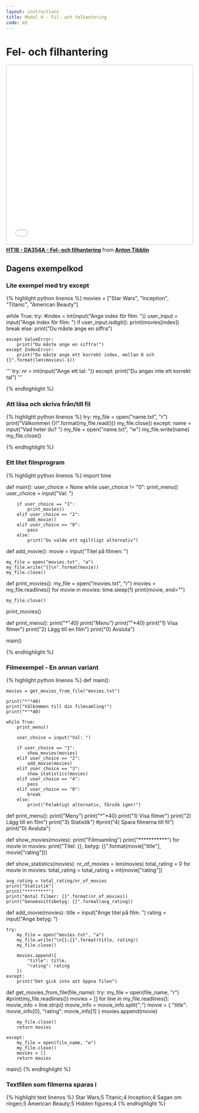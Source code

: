 ```yaml
---
layout: instructions
title: Modul 4 - Fil- och felhantering
code: m5
---
```


# Fel- och filhantering

<iframe src="//www.slideshare.net/slideshow/embed_code/key/XDsgtWt6wzozq" width="595" height="485" frameborder="0" marginwidth="0" marginheight="0" scrolling="no" style="border:1px solid #CCC; border-width:1px; margin-bottom:5px; max-width: 100%;" allowfullscreen> </iframe> <div style="margin-bottom:5px"> <strong> <a href="//www.slideshare.net/AntonTibblin/ht18-da354a-fel-och-filhantering" title="HT18 - DA354A - Fel- och filhantering" target="_blank">HT18 - DA354A - Fel- och filhantering</a> </strong> from <strong><a href="https://www.slideshare.net/AntonTibblin" target="_blank">Anton Tibblin</a></strong> </div>

## Dagens exempelkod

### Lite exempel med try except

{% highlight python linenos %}
movies = ["Star Wars", "Inception", "Titanic", "American Beauty"]

while True:
    try:
        #index = int(input("Ange index för film: "))
        user_input = input("Ange index för film: ")
        if user_input.isdigit():
            print(movies[index])
            break
        else:
            print("Du måste ange en siffra")

    except ValueError:
        print("Du måste ange en siffra!")
    except IndexError:
        print("Du måste ange ett korrekt index, mellan 0 och {}".format(len(movies)-1))

'''
try:
    nr = int(input("Ange ett tal: "))
except:
    print("Du angav inte ett korrekt tal")
'''

{% endhighlight %}

### Att läsa och skriva från/till fil

{% highlight python linenos %}
try:
    my_file = open("name.txt", "r")
    print("Välkommen {}!".format(my_file.read()))
    my_file.close()
except:
    name = input("Vad heter du? ")
    my_file = open("name.txt", "w")
    my_file.write(name)
    my_file.close()

{% endhighlight %}

### Ett litet filmprogram

{% highlight python linenos %}
import time

def main():
    user_choice = None
    while user_choice != "0":
        print_menu()
        user_choice = input("Val: ")

        if user_choice == "1":
            print_movies()
        elif user_choice == "2":
            add_movie()
        elif user_choice == "0":
            pass
        else:
            print("Du valde ett ogiltligt alternativ")

def add_movie():
    movie = input("Titel på filmen: ")
    
    my_file = open("movies.txt", "a")
    my_file.write("{}\n".format(movie))
    my_file.close()


def print_movies():
    my_file = open("movies.txt", "r")
    movies = my_file.readlines()
    for movie in movies:
        time.sleep(1)
        print(movie, end="")

    my_file.close()

print_movies()

def print_menu():
    print("*"*40)
    print("Menu")
    print("*"*40)
    print("1) Visa filmer")
    print("2) Lägg till en film")
    print("0) Avsluta")

main()

{% endhighlight %}

### Filmexempel - En annan variant

{% highlight python linenos %}
def main():

    movies = get_movies_from_file("movies.txt")
    
    print("*"*40)
    print("Välkommen till din filmsamling!")
    print("*"*40)

    while True:
        print_menu()

        user_choice = input("Val: ")

        if user_choice == "1":
            show_movies(movies)
        elif user_choice == "2":
            add_movie(movies)
        elif user_choice == "3":
            show_statistics(movies)
        elif user_choice == "4":
            pass
        elif user_choice == "0":
            break
        else:
            print("Felaktigt alternativ, försök igen!")

def print_menu():
    print("Meny")
    print("*"*40)
    print("1) Visa filmer")
    print("2) Lägg till en film")
    print("3) Statistik")
    #print("4) Spara filmerna till fil")
    print("0) Avsluta")

def show_movies(movies):
    print("Filmsamling")
    print("***********")
    for movie in movies:
        print("Titel: {}, betyg: {}".format(movie["title"], movie["rating"]))


def show_statistics(movies):
    nr_of_movies = len(movies)
    total_rating = 0
    for movie in movies:
        total_rating = total_rating + int(movie["rating"])

    avg_rating = total_rating/nr_of_movies
    print("Statistik")
    print("*********")
    print("Antal filmer: {}".format(nr_of_movies))
    print("Genomsnittsbetyg: {}".format(avg_rating))
        
def add_movie(movies):
    title = input("Ange titel på film: ")
    rating = input("Ange betyg: ")

    try:
        my_file = open("movies.txt", "a")
        my_file.write("\n{};{}".format(title, rating))
        my_file.close()

        movies.append({
            "title": title,
            "rating": rating
        })
    except:
        print("Det gick inte att öppna filen")

def get_movies_from_file(file_name):
    try:
        my_file = open(file_name, "r")
        #print(my_file.readlines())
        movies = []
        for line in my_file.readlines():
            movie_info = line.strip()
            movie_info = movie_info.split(";")
            movie = {
                    "title": movie_info[0],
                    "rating": movie_info[1]
                }
            movies.append(movie)

        my_file.close()
        return movies
            
    except:
        my_file = open(file_name, "w")
        my_file.close()
        movies = []
        return movies

main()
{% endhighlight %}

### Textfilen som filmerna sparas i

{% highlight text linenos %}
Star Wars;5
Titanic;4
Inception;4
Sagan om ringen;5
American Beauty;5
Hidden figures;4
{% endhighlight %}

